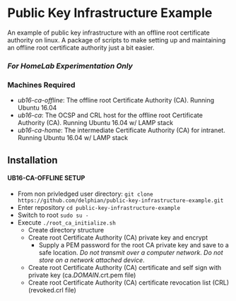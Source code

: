 # Public Key Infrastructure Example
An example of public key infrastructure with an offline root certificate authority on linux. A package of scripts to make setting up and maintaining an offline root certificate authority just a bit easier.

### _For HomeLab Experimentation Only_

### Machines Required
 - *ub16-ca-offline*: The offline root Certificate Authority (CA). Running Ubuntu 16.04
 - *ub16-ca*: The OCSP and CRL host for the offline root Certificate Authority (CA). Running Ubuntu 16.04 w/ LAMP stack
 - *ub16-ca-home*: The intermediate Certificate Authority (CA) for intranet. Running Ubuntu 16.04 w/ LAMP stack
 
## Installation

#### UB16-CA-OFFLINE SETUP
 * From non privledged user directory: `git clone https://github.com/delphian/public-key-infrastructure-example.git`
 * Enter repository `cd public-key-infrastructure-example`
 * Switch to root `sudo su -`
 * Execute `./root_ca_initialize.sh`
   * Create directory structure
   * Create root Certificate Authority (CA) private key and encrypt
     * Supply a PEM password for the root CA private key and save to a safe location. _Do not transmit over a computer network_. _Do not store on a network attached device_.
   * Create root Certificate Authority (CA) certificate and self sign with private key (ca.*DOMAIN*.crt.pem file)
   * Create root Certificate Authority (CA) certificate revocation list (CRL) (revoked.crl file)
